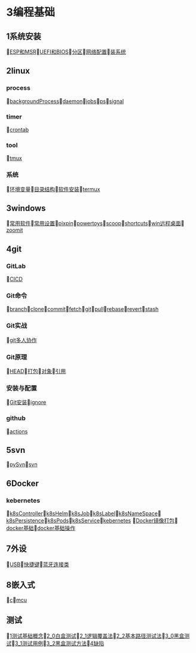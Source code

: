 # 3编程基础
## 1系统安装
📝[ESP和MSR](/3编程基础/1系统安装/ESP和MSR.md)📝[UEFI和BIOS](/3编程基础/1系统安装/UEFI和BIOS.md)📝[分区](/3编程基础/1系统安装/分区.md)📝[网络配置](/3编程基础/1系统安装/网络配置.md)📝[装系统](/3编程基础/1系统安装/装系统.md)
## 2linux
### process
📝[backgroundProcess](/3编程基础/2linux/process/backgroundProcess.md)📝[daemon](/3编程基础/2linux/process/daemon.md)📝[jobs](/3编程基础/2linux/process/jobs.md)📝[ps](/3编程基础/2linux/process/ps.md)📝[signal](/3编程基础/2linux/process/signal.md)
### timer
📝[crontab](/3编程基础/2linux/timer/crontab.md)
### tool
📝[tmux](/3编程基础/2linux/tool/tmux.md)
### 系统
📝[环境变量](/3编程基础/2linux/系统/环境变量.md)📝[目录结构](/3编程基础/2linux/系统/目录结构.md)📝[软件安装](/3编程基础/2linux/系统/软件安装.md)📝[termux](/3编程基础/2linux/系统/termux.md)
## 3windows
📝[常用软件](/3编程基础/3windows/常用软件.md)📝[常用设置](/3编程基础/3windows/常用设置.md)📝[pixpin](/3编程基础/3windows/pixpin.md)📝[powertoys](/3编程基础/3windows/powertoys.md)📝[scoop](/3编程基础/3windows/scoop.md)📝[shortcuts](/3编程基础/3windows/shortcuts.md)📝[win远程桌面](/3编程基础/3windows/win远程桌面.md)📝[zoomit](/3编程基础/3windows/zoomit.md)
## 4git
### GitLab
📝[CICD](/3编程基础/4git/GitLab/CICD.md)
### Git命令
📝[branch](/3编程基础/4git/Git命令/branch.md)📝[clone](/3编程基础/4git/Git命令/clone.md)📝[commit](/3编程基础/4git/Git命令/commit.md)📝[fetch](/3编程基础/4git/Git命令/fetch.md)📝[git](/3编程基础/4git/Git命令/git.md)📝[pull](/3编程基础/4git/Git命令/pull.md)📝[rebase](/3编程基础/4git/Git命令/rebase.md)📝[revert](/3编程基础/4git/Git命令/revert.md)📝[stash](/3编程基础/4git/Git命令/stash.md)
### Git实战
📝[git多人协作](/3编程基础/4git/Git实战/git多人协作.md)
### Git原理
📝[HEAD](/3编程基础/4git/Git原理/HEAD.md)📝[打包](/3编程基础/4git/Git原理/打包.md)📝[对象](/3编程基础/4git/Git原理/对象.md)📝[引用](/3编程基础/4git/Git原理/引用.md)
### 安装与配置
📝[Git安装](/3编程基础/4git/安装与配置/Git安装.md)📝[ignore](/3编程基础/4git/安装与配置/ignore.md)
### github
📝[actions](/3编程基础/4git/github/actions.md)
## 5svn
📝[pySvn](/3编程基础/5svn/pySvn.md)📝[svn](/3编程基础/5svn/svn.md)
## 6Docker
### kebernetes
📝[k8sController](/3编程基础/6Docker/kebernetes/k8sController.md)📝[k8sHelm](/3编程基础/6Docker/kebernetes/k8sHelm.md)📝[k8sJob](/3编程基础/6Docker/kebernetes/k8sJob.md)📝[k8sLabel](/3编程基础/6Docker/kebernetes/k8sLabel.md)📝[k8sNameSpace](/3编程基础/6Docker/kebernetes/k8sNameSpace.md)📝[k8sPersistence](/3编程基础/6Docker/kebernetes/k8sPersistence.md)📝[k8sPods](/3编程基础/6Docker/kebernetes/k8sPods.md)📝[k8sService](/3编程基础/6Docker/kebernetes/k8sService.md)📝[kebernetes](/3编程基础/6Docker/kebernetes/kebernetes.md)
📝[Docker镜像打包](/3编程基础/6Docker/Docker镜像打包.md)📝[docker基础](/3编程基础/6Docker/docker基础.md)📝[docker基础操作](/3编程基础/6Docker/docker基础操作.md)
## 7外设
📝[USB](/3编程基础/7外设/USB.md)📝[快捷键](/3编程基础/7外设/快捷键.md)📝[蓝牙连接类](/3编程基础/7外设/蓝牙连接类.md)
## 8嵌入式
📝[c](/3编程基础/8嵌入式/c.md)📝[mcu](/3编程基础/8嵌入式/mcu.md)
## 测试
📝[1测试基础概念](/3编程基础/测试/1测试基础概念.md)📝[2_0白盒测试](/3编程基础/测试/2_0白盒测试.md)📝[2_1逻辑覆盖法](/3编程基础/测试/2_1逻辑覆盖法.md)📝[2_2基本路径测试法](/3编程基础/测试/2_2基本路径测试法.md)📝[3_0黑盒测试](/3编程基础/测试/3_0黑盒测试.md)📝[3_1测试用例](/3编程基础/测试/3_1测试用例.md)📝[3_2黑盒测试方法](/3编程基础/测试/3_2黑盒测试方法.md)📝[4缺陷](/3编程基础/测试/4缺陷.md)
